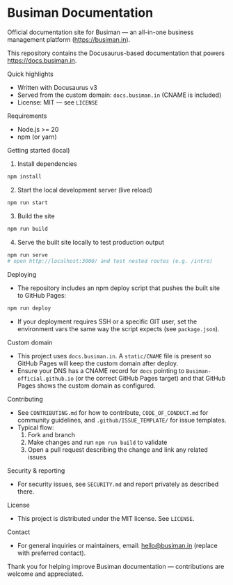 # Busiman Documentation

Official documentation site for Busiman — an all-in-one business management platform (https://busiman.in).

This repository contains the Docusaurus-based documentation that powers https://docs.busiman.in.

Quick highlights

- Written with Docusaurus v3
- Served from the custom domain: `docs.busiman.in` (CNAME is included)
- License: MIT — see `LICENSE`

Requirements

- Node.js >= 20
- npm (or yarn)

Getting started (local)

1. Install dependencies

```bash
npm install
```

2. Start the local development server (live reload)

```bash
npm run start
```

3. Build the site

```bash
npm run build
```

4. Serve the built site locally to test production output

```bash
npm run serve
# open http://localhost:3000/ and test nested routes (e.g. /intro)
```

Deploying

- The repository includes an npm deploy script that pushes the built site to GitHub Pages:

```bash
npm run deploy
```

- If your deployment requires SSH or a specific GIT user, set the environment vars the same way the script expects (see `package.json`).

Custom domain

- This project uses `docs.busiman.in`. A `static/CNAME` file is present so GitHub Pages will keep the custom domain after deploy.
- Ensure your DNS has a CNAME record for `docs` pointing to `Busiman-official.github.io` (or the correct GitHub Pages target) and that GitHub Pages shows the custom domain as configured.

Contributing

- See `CONTRIBUTING.md` for how to contribute, `CODE_OF_CONDUCT.md` for community guidelines, and `.github/ISSUE_TEMPLATE/` for issue templates.
- Typical flow:
  1.  Fork and branch
  2.  Make changes and run `npm run build` to validate
  3.  Open a pull request describing the change and link any related issues

Security & reporting

- For security issues, see `SECURITY.md` and report privately as described there.

License

- This project is distributed under the MIT license. See `LICENSE`.

Contact

- For general inquiries or maintainers, email: hello@busiman.in (replace with preferred contact).

Thank you for helping improve Busiman documentation — contributions are welcome and appreciated.

